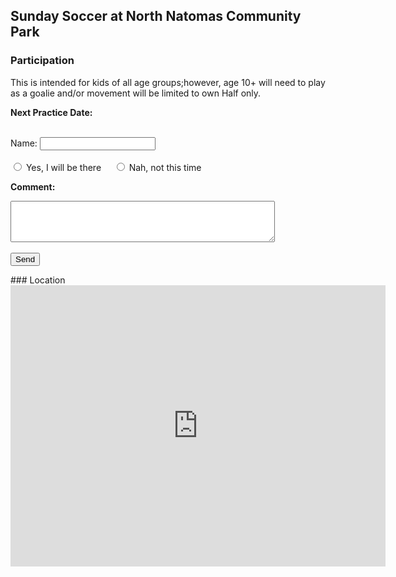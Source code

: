 ## Sunday Soccer at North Natomas Community Park


### Participation 

This is intended for kids of all age groups;however, age  10+ will need to play as a goalie and/or
movement will be limited to own Half only. 



<html>
<body>
 <form action="mailto:secerbeg@gmail.com" method="post" enctype="text/plain" id="usrform">
 <p><strong>Next Practice Date:</strong></p>
  <script>
    d = new Date();
   day = d.getDay();
   diff = d.getDate() - day + (day == 0 ? -6:0); // adjust when day is sunday

   currWeekSunday = new Date(d.setDate(diff));
   actualDate = currWeekSunday;
 
   if (d.getDay() > currWeekSunday.getDay() )
   {
     actualDate = new Date();
   }
 
  y = actualDate.getFullYear();
  m = (actualDate.getMonth() + 1);
  d = actualDate.getDate(); 
 
  document.write(d.getDay()); 
 </script>
  
 <br/> 
 Name: <input type="text" name="name"> 
 <br/>
  <br/>
  <input type="radio" name="response" value="Yes" /> Yes, I will be there &nbsp;&nbsp;&nbsp;        
  <input type="radio" name="response" value="No" /> Nah, not this time
 <br/>
 <p><strong>Comment:</strong></p>
  <textarea rows="4" cols="50" name="comment" form="usrform"></textarea>
 <br/>
 <br/> 
   <input type="submit" value="Send"/>
 </form>
  


</body>
</html>
### Location

<iframe src="https://www.google.com/maps/embed?pb=!1m18!1m12!1m3!1d3115.2081149174373!2d-121.5057462347256!3d38.66708491809208!2m3!1f0!2f0!3f0!3m2!1i1024!2i768!4f13.1!3m3!1m2!1s0x809b29dab223047f%3A0x95040b721abdfb2a!2sNatomas+Park+Soccer+Field+%234%2C+Sacramento%2C+CA+95835!5e0!3m2!1sen!2sus!4v1553707738014" width="600" height="450" frameborder="0" style="border:0" allowfullscreen></iframe>



